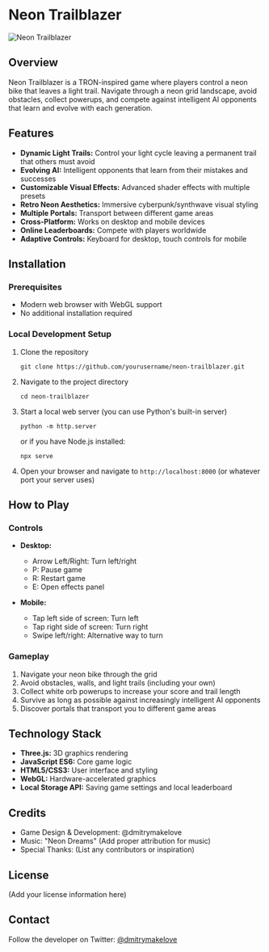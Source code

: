# Neon Trailblazer

![Neon Trailblazer](https://placeholder-for-game-screenshot.com/800x400)

## Overview
Neon Trailblazer is a TRON-inspired game where players control a neon bike that leaves a light trail. Navigate through a neon grid landscape, avoid obstacles, collect powerups, and compete against intelligent AI opponents that learn and evolve with each generation.

## Features
- **Dynamic Light Trails:** Control your light cycle leaving a permanent trail that others must avoid
- **Evolving AI:** Intelligent opponents that learn from their mistakes and successes
- **Customizable Visual Effects:** Advanced shader effects with multiple presets
- **Retro Neon Aesthetics:** Immersive cyberpunk/synthwave visual styling
- **Multiple Portals:** Transport between different game areas
- **Cross-Platform:** Works on desktop and mobile devices
- **Online Leaderboards:** Compete with players worldwide
- **Adaptive Controls:** Keyboard for desktop, touch controls for mobile

## Installation

### Prerequisites
- Modern web browser with WebGL support
- No additional installation required

### Local Development Setup
1. Clone the repository
   ```
   git clone https://github.com/yourusername/neon-trailblazer.git
   ```
2. Navigate to the project directory
   ```
   cd neon-trailblazer
   ```
3. Start a local web server (you can use Python's built-in server)
   ```
   python -m http.server
   ```
   or if you have Node.js installed:
   ```
   npx serve
   ```
4. Open your browser and navigate to `http://localhost:8000` (or whatever port your server uses)

## How to Play

### Controls
- **Desktop:**
  - Arrow Left/Right: Turn left/right
  - P: Pause game
  - R: Restart game
  - E: Open effects panel

- **Mobile:**
  - Tap left side of screen: Turn left
  - Tap right side of screen: Turn right
  - Swipe left/right: Alternative way to turn

### Gameplay
1. Navigate your neon bike through the grid
2. Avoid obstacles, walls, and light trails (including your own)
3. Collect white orb powerups to increase your score and trail length
4. Survive as long as possible against increasingly intelligent AI opponents
5. Discover portals that transport you to different game areas

## Technology Stack
- **Three.js:** 3D graphics rendering
- **JavaScript ES6:** Core game logic
- **HTML5/CSS3:** User interface and styling
- **WebGL:** Hardware-accelerated graphics
- **Local Storage API:** Saving game settings and local leaderboard

## Credits
- Game Design & Development: @dmitrymakelove
- Music: "Neon Dreams" (Add proper attribution for music)
- Special Thanks: (List any contributors or inspiration)

## License
(Add your license information here)

## Contact
Follow the developer on Twitter: [@dmitrymakelove](https://twitter.com/dmitrymakelove)
